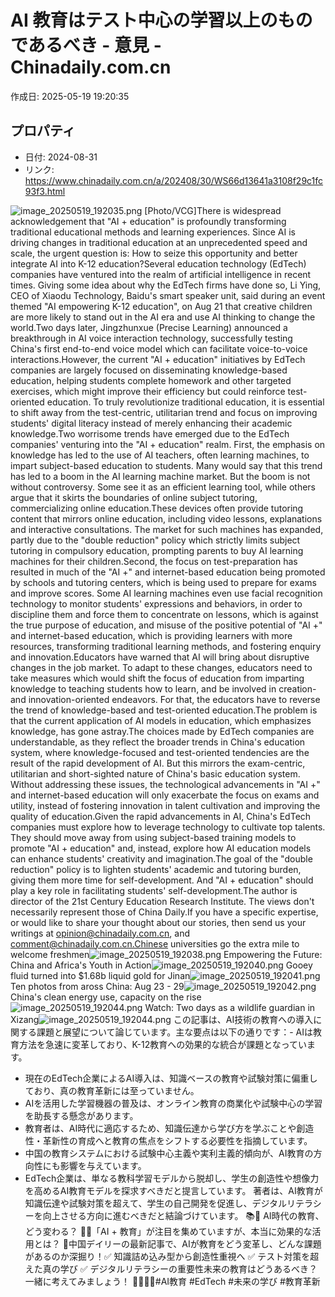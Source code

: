 # AI 教育はテスト中心の学習以上のものであるべき - 意見 - Chinadaily.com.cn

作成日: 2025-05-19 19:20:35

## プロパティ

- 日付: 2024-08-31
- リンク: https://www.chinadaily.com.cn/a/202408/30/WS66d13641a3108f29c1fc93f3.html

![image_20250519_192035.png](../assets/image_20250519_192035.png)
[Photo/VCG]There is widespread acknowledgement that "AI + education" is profoundly transforming traditional educational methods and learning experiences. Since AI is driving changes in traditional education at an unprecedented speed and scale, the urgent question is: How to seize this opportunity and better integrate AI into K-12 education?Several education technology (EdTech) companies have ventured into the realm of artificial intelligence in recent times. Giving some idea about why the EdTech firms have done so, Li Ying, CEO of Xiaodu Technology, Baidu's smart speaker unit, said during an event themed "AI empowering K-12 education", on Aug 21 that creative children are more likely to stand out in the AI era and use AI thinking to change the world.Two days later, Jingzhunxue (Precise Learning) announced a breakthrough in AI voice interaction technology, successfully testing China's first end-to-end voice model which can facilitate voice-to-voice interactions.However, the current "AI + education" initiatives by EdTech companies are largely focused on disseminating knowledge-based education, helping students complete homework and other targeted exercises, which might improve their efficiency but could reinforce test-oriented education. To truly revolutionize traditional education, it is essential to shift away from the test-centric, utilitarian trend and focus on improving students' digital literacy instead of merely enhancing their academic knowledge.Two worrisome trends have emerged due to the EdTech companies' venturing into the "AI + education" realm. First, the emphasis on knowledge has led to the use of AI teachers, often learning machines, to impart subject-based education to students. Many would say that this trend has led to a boom in the AI learning machine market. But the boom is not without controversy. Some see it as an efficient learning tool, while others argue that it skirts the boundaries of online subject tutoring, commercializing online education.These devices often provide tutoring content that mirrors online education, including video lessons, explanations and interactive consultations. The market for such machines has expanded, partly due to the "double reduction" policy which strictly limits subject tutoring in compulsory education, prompting parents to buy AI learning machines for their children.Second, the focus on test-preparation has resulted in much of the "AI +" and internet-based education being promoted by schools and tutoring centers, which is being used to prepare for exams and improve scores. Some AI learning machines even use facial recognition technology to monitor students' expressions and behaviors, in order to discipline them and force them to concentrate on lessons, which is against the true purpose of education, and misuse of the positive potential of "AI +" and internet-based education, which is providing learners with more resources, transforming traditional learning methods, and fostering enquiry and innovation.Educators have warned that AI will bring about disruptive changes in the job market. To adapt to these changes, educators need to take measures which would shift the focus of education from imparting knowledge to teaching students how to learn, and be involved in creation- and innovation-oriented endeavors. For that, the educators have to reverse the trend of knowledge-based and test-oriented education.The problem is that the current application of AI models in education, which emphasizes knowledge, has gone astray.The choices made by EdTech companies are understandable, as they reflect the broader trends in China's education system, where knowledge-focused and test-oriented tendencies are the result of the rapid development of AI. But this mirrors the exam-centric, utilitarian and short-sighted nature of China's basic education system. Without addressing these issues, the technological advancements in "AI +" and internet-based education will only exacerbate the focus on exams and utility, instead of fostering innovation in talent cultivation and improving the quality of education.Given the rapid advancements in AI, China's EdTech companies must explore how to leverage technology to cultivate top talents. They should move away from using subject-based training models to promote "AI + education" and, instead, explore how AI education models can enhance students' creativity and imagination.The goal of the "double reduction" policy is to lighten students' academic and tutoring burden, giving them more time for self-development. And "AI + education" should play a key role in facilitating students' self-development.The author is director of the 21st Century Education Research Institute. The views don't necessarily represent those of China Daily.If you have a specific expertise, or would like to share your thought about our stories, then send us your writings at opinion@chinadaily.com.cn, and comment@chinadaily.com.cn.Chinese universities go the extra mile to welcome freshmen![image_20250519_192038.png](../assets/image_20250519_192038.png)
Empowering the Future: China and Africa's Youth in Action![image_20250519_192040.png](../assets/image_20250519_192040.png)
Gooey fluid turned into $1.68b liquid gold for Jinan![image_20250519_192041.png](../assets/image_20250519_192041.png)
Ten photos from aross China: Aug 23 - 29![image_20250519_192042.png](../assets/image_20250519_192042.png)
China's clean energy use, capacity on the rise![image_20250519_192044.png](../assets/image_20250519_192044.png)
Watch: Two days as a wildlife guardian in Xizang![image_20250519_192044.png](../assets/image_20250519_192044.png)
この記事は、AI技術の教育への導入に関する課題と展望について論じています。主な要点は以下の通りです：- AIは教育方法を急速に変革しており、K-12教育への効果的な統合が課題となっています。
- 現在のEdTech企業によるAI導入は、知識ベースの教育や試験対策に偏重しており、真の教育革新には至っていません。
- AIを活用した学習機器の普及は、オンライン教育の商業化や試験中心の学習を助長する懸念があります。
- 教育者は、AI時代に適応するため、知識伝達から学び方を学ぶことや創造性・革新性の育成へと教育の焦点をシフトする必要性を指摘しています。
- 中国の教育システムにおける試験中心主義や実利主義的傾向が、AI教育の方向性にも影響を与えています。
- EdTech企業は、単なる教科学習モデルから脱却し、学生の創造性や想像力を高めるAI教育モデルを探求すべきだと提言しています。
著者は、AI教育が知識伝達や試験対策を超えて、学生の自己開発を促進し、デジタルリテラシーを向上させる方向に進むべきだと結論づけています。
📚🤖 AI時代の教育、どう変わる？ 🧠💡「AI + 教育」が注目を集めていますが、本当に効果的な活用とは？ 🤔中国デイリーの最新記事で、AIが教育をどう変革し、どんな課題があるのか深掘り！✅ 知識詰め込み型から創造性重視へ
✅ テスト対策を超えた真の学び
✅ デジタルリテラシーの重要性未来の教育はどうあるべき？ 一緒に考えてみましょう！ 👨‍🏫👩‍🏫#AI教育 #EdTech #未来の学び #教育革新